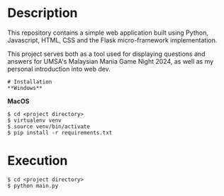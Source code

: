 # Description
This repository contains a simple web application built using Python, Javascript, HTML, CSS and the Flask micro-framework implementation.

This project serves both as a tool used for displaying questions and answers for UMSA's Malaysian Mania Game Night 2024, as well as my personal introduction into web dev. 
```shell
# Installation
**Windows**
```

**MacOS**
```shell
$ cd <project directory>
$ virtualenv venv
$ source venv/bin/activate
$ pip install -r requirements.txt
```

# Execution
```shell
$ cd <project directory>
$ python main.py
```
